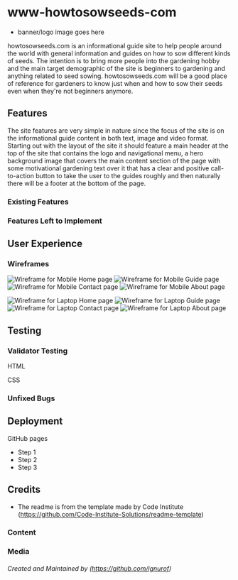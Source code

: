 # www-howtosowseeds-com

- banner/logo image goes here

howtosowseeds.com is an informational guide site to help people around the world with general information and guides on how to sow different kinds of seeds.
The intention is to bring more people into the gardening hobby and the main target demographic of the site is beginners to gardening and anything related to seed sowing. 
howtosowseeds.com will be a good place of reference for gardeners to know just when and how to sow their seeds even when they're not beginners anymore.

## Features 
The site features are very simple in nature since the focus of the site is on the informational guide content in both text, image and video format.
Starting out with the layout of the site it should feature a main header at the top of the site that contains the logo and navigational menu,
a hero background image that covers the main content section of the page with some motivational gardening text over it that has a clear and positive call-to-action button to take the user to the guides roughly and then naturally there will be a footer at the bottom of the page.

### Existing Features

### Features Left to Implement

## User Experience

### Wireframes

![Wireframe for Mobile Home page](https://www.ignurof.com/wireframes/howtosowseeds/wireframe_mobile_home.png)
![Wireframe for Mobile Guide page](https://www.ignurof.com/wireframes/howtosowseeds/wireframe_mobile_guide.png)
![Wireframe for Mobile Contact page](https://www.ignurof.com/wireframes/howtosowseeds/wireframe_mobile_contact.png)
![Wireframe for Mobile About page](https://www.ignurof.com/wireframes/howtosowseeds/wireframe_mobile_about.png)

![Wireframe for Laptop Home page](https://www.ignurof.com/wireframes/howtosowseeds/wireframe_laptop_home.png)
![Wireframe for Laptop Guide page](https://www.ignurof.com/wireframes/howtosowseeds/wireframe_laptop_guide.png)
![Wireframe for Laptop Contact page](https://www.ignurof.com/wireframes/howtosowseeds/wireframe_laptop_contact.png)
![Wireframe for Laptop About page](https://www.ignurof.com/wireframes/howtosowseeds/wireframe_laptop_about.png)

## Testing 

### Validator Testing 

HTML

CSS

### Unfixed Bugs

## Deployment

GitHub pages

- Step 1
- Step 2
- Step 3

## Credits 

- The readme is from the template made by Code Institute (https://github.com/Code-Institute-Solutions/readme-template)

### Content 

### Media

###### Created and Maintained by (https://github.com/ignurof)
